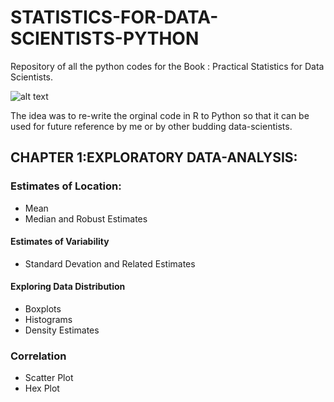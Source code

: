 # STATISTICS-FOR-DATA-SCIENTISTS-PYTHON #
Repository of all the python codes for the Book : Practical Statistics for Data Scientists. 

![alt text](https://images-na.ssl-images-amazon.com/images/I/51XWliJw1uL._SX379_BO1,204,203,200_.jpg)

The idea was to re-write the orginal code in R to Python so that it can be used for future reference by me or by other budding data-scientists.

## CHAPTER 1:EXPLORATORY DATA-ANALYSIS: ##
###	Estimates of Location: ####
 * Mean
 * Median and Robust Estimates

#### Estimates of Variability ####
  * Standard Devation and Related Estimates

#### Exploring Data Distribution ####
  * Boxplots
  *	Histograms
  * Density Estimates

### Correlation ###
  * Scatter Plot
  * Hex Plot	